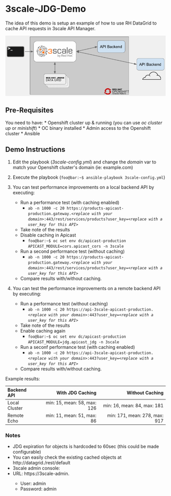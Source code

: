 # 3scale-JDG-Demo
The idea of this demo is setup an example of how to use RH DataGrid to cache API requests in 3scale API Manager.

![Demo Architecture](3scale+JDG_Demo.png)
## Pre-Requisites
You need to have:
	* Openshift cluster up & running (you can use *oc cluster up* or *minishift*)
	* OC binary installed
	* Admin access to the Openshift cluster
	* Ansible

## Demo Instructions
1. Edit the playbook (*3scale-config.yml*) and change the *domain* var to match your Openshift cluster's domain (ie: example.com)

2. Execute the playbook (```foo@bar:~$ ansible-playbook 3scale-config.yml```)

3. You can test performance improvements on a local backend API by executing:
	* Run a performance test (with caching enabled)
		* `ab -n 1000 -c 20 https://products-apicast-production.gateway.<`*`replace with your domain`*`>:443/rest/services/products?user_key=<`*`replace with a user_key for this API`*`>`
	* Take note of the results
	* Disable caching in Apicast
		* ```foo@bar:~$ oc set env dc/apicast-production APICAST_MODULE=cors.apicast_cors -n 3scale```
	* Run a second performance test (without caching)
		* `ab -n 1000 -c 20 https://products-apicast-production.gateway.<`*`replace with your domain`*`>:443/rest/services/products?user_key=<`*`replace with a user_key for this API`*`>`
	* Compare results with/without caching.

4. You can test the performance improvements on a remote backend API by executing:
	* Run a performance test (without caching)
		* `ab -n 1000 -c 20 https://api-3scale-apicast-production.<`*`replace with your domain`*`>:443?user_key=<`*`replace with a user_key for this API`*`>`
	* Take note of the results
	* Enable caching again
		* ```foo@bar:~$ oc set env dc/apicast-production APICAST_MODULE=jdg.apicast_jdg -n 3scale```
	* Run a seconf performance test (with caching enabled)
		* `ab -n 1000 -c 20 https://api-3scale-apicast-production.<`*`replace with your domain`*`>:443?user_key=<`*`replace with a user_key for this API`*`>`
	* Compare results with/without caching.

Example results:

| Backend API | With JDG Caching | Without Caching |
| :---------- | ---------------: | --------------: |
| Local	Cluster|min: 15, mean: 58, max: 126 |min: 16, mean: 84, max: 181   |
| Remote Echo |min: 11, mean: 51, max: 86 |min: 171, mean: 278, max: 917 |


### Notes
 * JDG expiration for objects is hardcoded to 60sec (this could be made configurable)
 * You can easily check the existing cached objects at http://datagrid.<replace with your domain>/rest/default
 * 3scale admin console:
 * URL: https://3scale-admin.<replace with your domain>
	* User: admin
	* Password: admin
